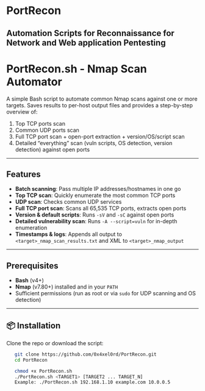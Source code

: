 # PortRecon
Automation Scripts for Reconnaissance for Network and Web application Pentesting
-----------------------------------------------------------------------------------------------------------------------------------------------------------------------------------------------------------------------------------------------------------------------------------
# PortRecon.sh - Nmap Scan Automator
A simple Bash script to automate common Nmap scans against one or more targets. Saves results to per-host output files and provides a step-by-step overview of:

1. Top TCP ports scan  
2. Common UDP ports scan  
3. Full TCP port scan + open-port extraction + version/OS/script scan  
4. Detailed “everything” scan (vuln scripts, OS detection, version detection) against open ports  

---

## Features

- **Batch scanning**: Pass multiple IP addresses/hostnames in one go  
- **Top TCP scan**: Quickly enumerate the most common TCP ports  
- **UDP scan**: Checks common UDP services  
- **Full TCP port scan**: Scans all 65,535 TCP ports, extracts open ports  
- **Version & default scripts**: Runs `-sV` and `-sC` against open ports  
- **Detailed vulnerability scan**: Runs `-A --script=vuln` for in-depth enumeration  
- **Timestamps & logs**: Appends all output to `<target>_nmap_scan_results.txt` and XML to `<target>_nmap_output`  

---

## Prerequisites

- **Bash** (v4+)  
- **Nmap** (v7.80+) installed and in your `PATH`  
- Sufficient permissions (run as root or via `sudo` for UDP scanning and OS detection)  

---

## 📦 Installation

Clone the repo or download the script:

```bash
   git clone https://github.com/0x4xel0rd/PortRecon.git
   cd PortRecon

   chmod +x PortRecon.sh
   ./PortRecon.sh <TARGET1> [TARGET2 ... TARGET_N]
   Example: ./PortRecon.sh 192.168.1.10 example.com 10.0.0.5
```

